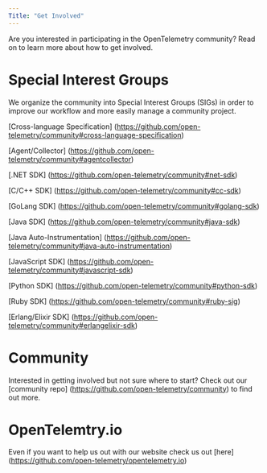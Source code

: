 ```yaml
---
Title: "Get Involved"
---
```


Are you interested in participating in the OpenTelemetry community? Read on to learn more
about how to get involved.

# Special Interest Groups
We organize the community into Special Interest Groups (SIGs) in order to improve our workflow and more easily manage a community project.

[Cross-language Specification] (https://github.com/open-telemetry/community#cross-language-specification)

[Agent/Collector] (https://github.com/open-telemetry/community#agentcollector)

[.NET SDK] (https://github.com/open-telemetry/community#net-sdk)

[C/C++ SDK] (https://github.com/open-telemetry/community#cc-sdk)

[GoLang SDK] (https://github.com/open-telemetry/community#golang-sdk)

[Java SDK] (https://github.com/open-telemetry/community#java-sdk)

[Java Auto-Instrumentation] (https://github.com/open-telemetry/community#java-auto-instrumentation)

[JavaScript SDK] (https://github.com/open-telemetry/community#javascript-sdk)

[Python SDK] (https://github.com/open-telemetry/community#python-sdk)

[Ruby SDK] (https://github.com/open-telemetry/community#ruby-sig)

[Erlang/Elixir SDK] (https://github.com/open-telemetry/community#erlangelixir-sdk)

# Community 
Interested in getting involved but not sure where to start? Check out our [community repo] (https://github.com/open-telemetry/community) to find out more.

# OpenTelemtry.io
Even if you want to help us out with our website check us out  [here] (https://github.com/open-telemetry/opentelemetry.io)